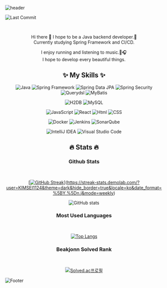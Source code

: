![header](https://capsule-render.vercel.app/api?type=waving&color=auto&height=150&section=header&text=KIM%20JEONG%20UK&fontSize=40&animation=fadeIn&fontAlignY=30&descAlignY=51&descAlign=62)

![Last Commit](https://img.shields.io/github/last-commit/KIMSEI1124/KIMSEI1124)

<div align= 'center'>

<img src='https://user-images.githubusercontent.com/74192619/230572160-8f2888f6-d06c-41a4-a3b0-c398cf95263d.png' alt='' />

</br>
</br>

Hi there 👋 I hope to be a Java backend developer.🚀
</br>
Currently studying Spring Framework and CI/CD.

I enjoy running and listening to music.🏃🎧</br>
I hope to develop every beautiful things.

## ✨ My Skills ✨

![Java](https://img.shields.io/badge/-java-orange)
![Spring Framework](https://img.shields.io/badge/Spring-6DB33F?logo=Spring&logoColor=white)
![Spring Data JPA](https://img.shields.io/badge/Spring%20Data%20JPA-6DB33F?logo=Spring&logoColor=white)
![Spring Security](https://img.shields.io/badge/Spring%20Security-6DB33F?logo=Spring%20Security&logoColor=white)
![Querydsl](https://img.shields.io/badge/Querydsl-blue)
![MyBatis](https://img.shields.io/badge/MyBatis-red)

![H2DB](https://img.shields.io/badge/H2DB-blue)
![MySQL](https://img.shields.io/badge/MySQL-4479A1?logo=MySQL&logoColor=white)

![JavaScript](https://img.shields.io/badge/JavaScript-F7DF1E?logo=JavaScript&logoColor=white)
![React](https://img.shields.io/badge/React-61DAFB?logo=React&logoColor=white)
![Html](https://img.shields.io/badge/HTML-E34F26?logo=HTML5&logoColor=white)
![CSS](https://img.shields.io/badge/CSS3-1572B6?logo=CSS3&logoColor=white)

![Docker](https://img.shields.io/badge/Docker-2496ED?logo=Docker&logoColor=white)
![Jenkins](https://img.shields.io/badge/Jenkins-D24939?logo=Jenkins&logoColor=white)
![SonarQube](https://img.shields.io/badge/SonarQube-4E9BCD?logo=SonarQube&logoColor=white)

![IntelliJ IDEA](https://img.shields.io/badge/IntelliJ%20IDEA-000000?logo=IntelliJ%20IDEA&logoColor=white)
![Visual Studio Code](https://img.shields.io/badge/Visual%20Studio%20Code-007ACC?logo=Visual%20Studio%20Code&logoColor=white)

## 🔥 Stats 🔥

### Github Stats

</br>

[[![GitHub Streak](https://streak-stats.demolab.com/?user=KIMSEI1124)](https://git.io/streak-stats)](https://streak-stats.demolab.com/?user=KIMSEI1124&theme=dark&hide_border=true&locale=ko&date_format=%5BY.%5Dn.j&mode=weekly)

![GitHub stats](https://github-readme-stats.vercel.app/api?username=KIMSEI1124&show_icons=true)

### Most Used Languages

</br>

[![Top Langs](https://github-readme-stats.vercel.app/api/top-langs/?username=KIMSEI1124&layout=compact)](https://github.com/anuraghazra/github-readme-stats)

### Beakjonn Solved Rank

</br>

[![Solved.ac프로필](http://mazassumnida.wtf/api/generate_badge?boj=bbomi1973)](https://solved.ac/bbomi1973)

</div>

![Footer](https://camo.githubusercontent.com/d5777c63c1b21f3cdc6f7120970ba07db70159af0333d6e6783ebf162cbcc37c/68747470733a2f2f63617073756c652d72656e6465722e76657263656c2e6170702f6170693f747970653d776176696e6726636f6c6f723d6772616469656e74266865696768743d38302673656374696f6e3d666f6f746572)
